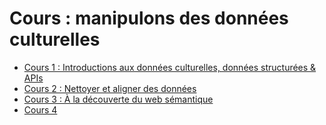 # Cours : manipulons des données culturelles

- [Cours 1 : Introductions aux données culturelles, données structurées & APIs](cours-1.md)
- [Cours 2 : Nettoyer et aligner des données](cours-2.md)
- [Cours 3 : À la découverte du web sémantique](cours-3.md)
- [Cours 4](cours-4.md)
